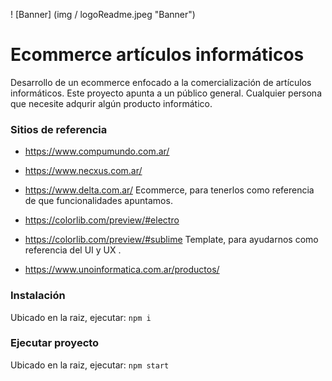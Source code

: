 ! [Banner] (img / logoReadme.jpeg "Banner") 

# Ecommerce artículos informáticos

Desarrollo de un ecommerce enfocado a la comercialización de artículos informáticos.
Este proyecto apunta a un público general. Cualquier persona que necesite
adqurir algún producto informático.

### Sitios de referencia

* https://www.compumundo.com.ar/
* https://www.necxus.com.ar/
* https://www.delta.com.ar/
Ecommerce, para tenerlos como referencia de que funcionalidades apuntamos.


* https://colorlib.com/preview/#electro
* https://colorlib.com/preview/#sublime
Template, para ayudarnos como referencia del UI y UX .

* https://www.unoinformatica.com.ar/productos/


### Instalación
Ubicado en la raiz, ejecutar: `npm i`

### Ejecutar proyecto
Ubicado en la raiz, ejecutar: `npm start`